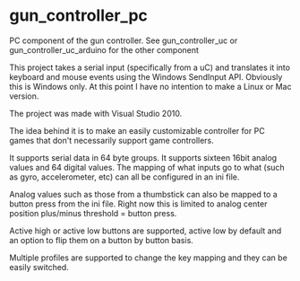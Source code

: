 gun_controller_pc
=================

PC component of the gun controller. See gun_controller_uc or gun_controller_uc_arduino for the other component


This project takes a serial input (specifically from a uC) and translates it into keyboard and mouse events
using the Windows SendInput API. Obviously this is Windows only. At this point I have no intention to make
a Linux or Mac version.

The project was made with Visual Studio 2010.


The idea behind it is to make an easily customizable controller for PC games that don't necessarily support
game controllers.

It supports serial data in 64 byte groups. It supports sixteen 16bit analog values and 64 digital values.
The mapping of what inputs go to what (such as gyro, accelerometer, etc) can all be configured in an ini file.


Analog values such as those from a thumbstick can also be mapped to a button press from the ini file.
Right now this is limited to analog center position plus/minus threshold = button press.

Active high or active low buttons are supported, active low by default and an option to flip them on a button by button basis.


Multiple profiles are supported to change the key mapping and they can be easily switched.
